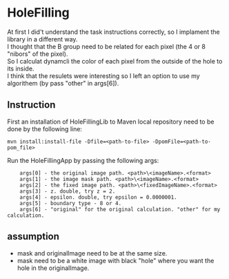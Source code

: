 # HoleFilling

At first I did't understand the task instructions correctly, so I implament the library in a different way.<br />
I thought that the B group need to be related for each pixel (the 4 or 8 "nibors" of the pixel).<br />
So I calculat dynamcli the color of each pixel from the outside of the hole to its inside.<br />
I think that the resulets were interesting so I left an option to use my algorithem (by pass "other" in args[6]).<br />


## Instruction

First an installation of HoleFillingLib to Maven local repository need to be done by the following line: 
```
mvn install:install-file -Dfile=<path-to-file> -DpomFile=<path-to-pom_file>
```
Run the HoleFillingApp by passing the following args:
```
    args[0] - the original image path. <path>\<imageName>.<format>
    args[1] - the image mask path. <path>\<imageName>.<format>
    args[2] - the fixed image path. <path>\<fixedImageName>.<format>
    args[3] - z. double, try z = 2.
    args[4] - epsilon. double, try epsilon = 0.0000001.
    args[5] - boundary type - 8 or 4.
    args[6] - "original" for the original calculation. "other" for my calculation.
```
## assumption
  * mask and originalImage need to be at the same size.<br />
  * mask need to be a white image with black "hole" where you want the hole in the originalImage. 
  
